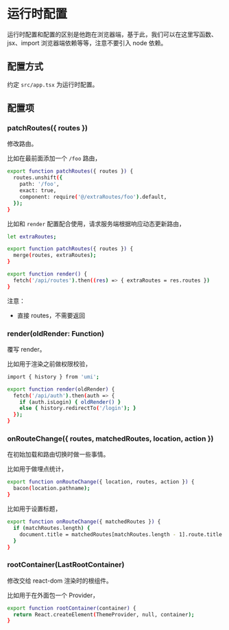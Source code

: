 # 运行时配置

运行时配置和配置的区别是他跑在浏览器端，基于此，我们可以在这里写函数、jsx、import 浏览器端依赖等等，注意不要引入 node 依赖。

## 配置方式

约定 `src/app.tsx`  为运行时配置。

## 配置项

### patchRoutes({ routes })

修改路由。

比如在最前面添加一个 `/foo` 路由，

```bash
export function patchRoutes({ routes }) {
  routes.unshift({
    path: '/foo',
    exact: true,
    component: require('@/extraRoutes/foo').default,
  });
}
```

比如和 `render` 配置配合使用，请求服务端根据响应动态更新路由，

```bash
let extraRoutes;

export function patchRoutes({ routes }) {
  merge(routes, extraRoutes);
}

export function render() {
  fetch('/api/routes').then((res) => { extraRoutes = res.routes })
}
```

注意：

* 直接 routes，不需要返回

### render(oldRender: Function)

覆写 render。

比如用于渲染之前做权限校验，

```bash
import { history } from 'umi';

export function render(oldRender) {
  fetch('/api/auth').then(auth => {
    if (auth.isLogin) { oldRender() }
    else { history.redirectTo('/login'); }
  });
}
```

### onRouteChange({ routes, matchedRoutes, location, action })

在初始加载和路由切换时做一些事情。

比如用于做埋点统计，

```bash
export function onRouteChange({ location, routes, action }) {
  bacon(location.pathname);
}
```

比如用于设置标题，

```bash
export function onRouteChange({ matchedRoutes }) {
  if (matchRoutes.length) {
    document.title = matchedRoutes[matchRoutes.length - 1].route.title || '';
  }
}
```

### rootContainer(LastRootContainer)

修改交给 react-dom 渲染时的根组件。

比如用于在外面包一个 Provider，

```bash
export function rootContainer(container) {
  return React.createElement(ThemeProvider, null, container);
}
```
